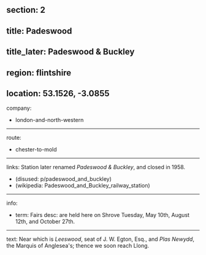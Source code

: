 section: 2
----
title: Padeswood
----
title_later: Padeswood & Buckley
----
region: flintshire
----
location: 53.1526, -3.0855
----
company:
- london-and-north-western
----
route:
- chester-to-mold
----
links:
Station later renamed *Padeswood & Buckley*, and closed in 1958.
- (disused: p/padeswood_and_buckley)
- (wikipedia: Padeswood_and_Buckley_railway_station)
----
info:
- term: Fairs
  desc: are held here on Shrove Tuesday, May 10th, August 12th, and October 27th.
----
text: Near which is *Leeswood*, seat of J. W. Egton, Esq., and *Plas Newydd*, the Marquis of Anglesea's; thence we soon reach Llong.
